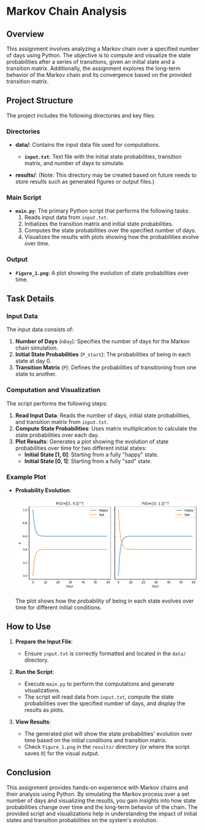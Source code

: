 # Markov Chain Analysis

## Overview

This assignment involves analyzing a Markov chain over a specified number of days using Python. The objective is to compute and visualize the state probabilities after a series of transitions, given an initial state and a transition matrix. Additionally, the assignment explores the long-term behavior of the Markov chain and its convergence based on the provided transition matrix.

## Project Structure

The project includes the following directories and key files:

### Directories

- **data/**: Contains the input data file used for computations.
  - **`input.txt`**: Text file with the initial state probabilities, transition matrix, and number of days to simulate.

- **results/**: (Note: This directory may be created based on future needs to store results such as generated figures or output files.)

### Main Script

- **`main.py`**: The primary Python script that performs the following tasks:
  1. Reads input data from `input.txt`.
  2. Initializes the transition matrix and initial state probabilities.
  3. Computes the state probabilities over the specified number of days.
  4. Visualizes the results with plots showing how the probabilities evolve over time.

### Output

- **`Figure_1.png`**: A plot showing the evolution of state probabilities over time.



## Task Details

### Input Data

The input data consists of:
1. **Number of Days** (`nDay`): Specifies the number of days for the Markov chain simulation.
2. **Initial State Probabilities** (`P_start`): The probabilities of being in each state at day 0.
3. **Transition Matrix** (`P`): Defines the probabilities of transitioning from one state to another.

### Computation and Visualization

The script performs the following steps:
1. **Read Input Data**: Reads the number of days, initial state probabilities, and transition matrix from `input.txt`.
2. **Compute State Probabilities**: Uses matrix multiplication to calculate the state probabilities over each day.
3. **Plot Results**: Generates a plot showing the evolution of state probabilities over time for two different initial states:
   - **Initial State [1, 0]**: Starting from a fully "happy" state.
   - **Initial State [0, 1]**: Starting from a fully "sad" state.

### Example Plot

- **Probability Evolution**:

  ![Probability Evolution](https://github.com/HosseinRezaei951/Stochastic_Processes_Course/blob/main/Exercises/2/Figure_1.png)

  The plot shows how the probability of being in each state evolves over time for different initial conditions. 

## How to Use

1. **Prepare the Input File**:
   - Ensure `input.txt` is correctly formatted and located in the `data/` directory.

2. **Run the Script**:
   - Execute `main.py` to perform the computations and generate visualizations.
   - The script will read data from `input.txt`, compute the state probabilities over the specified number of days, and display the results as plots.

3. **View Results**:
   - The generated plot will show the state probabilities' evolution over time based on the initial conditions and transition matrix.
   - Check `Figure_1.png` in the `results/` directory (or where the script saves it) for the visual output.

## Conclusion

This assignment provides hands-on experience with Markov chains and their analysis using Python. By simulating the Markov process over a set number of days and visualizing the results, you gain insights into how state probabilities change over time and the long-term behavior of the chain. The provided script and visualizations help in understanding the impact of initial states and transition probabilities on the system's evolution.